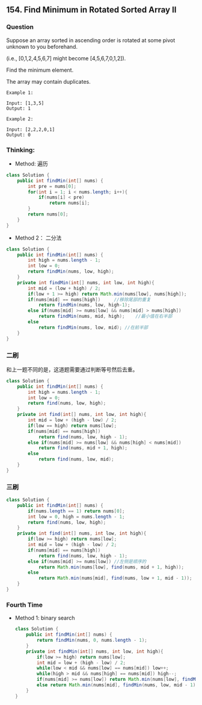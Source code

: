 ## 154. Find Minimum in Rotated Sorted Array II

### Question
Suppose an array sorted in ascending order is rotated at some pivot unknown to you beforehand.

(i.e.,  [0,1,2,4,5,6,7] might become  [4,5,6,7,0,1,2]).

Find the minimum element.

The array may contain duplicates.

```
Example 1:

Input: [1,3,5]
Output: 1

Example 2:

Input: [2,2,2,0,1]
Output: 0
```


### Thinking:
* Method: 遍历

```Java
class Solution {
    public int findMin(int[] nums) {
        int pre = nums[0];
        for(int i = 1; i < nums.length; i++){
            if(nums[i] < pre)
                return nums[i];
        }
        return nums[0];
    }
}
```

* Method 2： 二分法

```Java
class Solution {
    public int findMin(int[] nums) {
        int high = nums.length - 1;
        int low = 0;
        return findMin(nums, low, high);
    }
    private int findMin(int[] nums, int low, int high){
        int mid = (low + high) / 2;
        if(low + 1 >= high) return Math.min(nums[low], nums[high]);
        if(nums[mid] == nums[high])		//移除尾部的重复
            return findMin(nums, low, high-1);
        else if(nums[mid] >= nums[low] && nums[mid] > nums[high])
            return findMin(nums, mid, high);	//最小值在右半部
        else
            return findMin(nums, low, mid);	//在前半部
    }
}
```

### 二刷
和上一题不同的是，这道题需要通过判断等号然后去重。
```Java
class Solution {
    public int findMin(int[] nums) {
        int high = nums.length - 1;
        int low = 0;
        return find(nums, low, high);
    }
    private int find(int[] nums, int low, int high){
        int mid = low + (high - low) / 2;
        if(low == high) return nums[low];
        if(nums[mid] == nums[high])
            return find(nums, low, high - 1);
        else if(nums[mid] >= nums[low] && nums[high] < nums[mid])
            return find(nums, mid + 1, high);
        else
            return find(nums, low, mid);
    }
}
```

### 三刷
```Java
class Solution {
    public int findMin(int[] nums) {
        if(nums.length == 1) return nums[0];
        int low = 0, high = nums.length - 1;
        return find(nums, low, high);
    }
    private int find(int[] nums, int low, int high){
        if(low >= high) return nums[low];
        int mid = low + (high - low) / 2;
        if(nums[mid] == nums[high])
            return find(nums, low, high - 1);
        else if(nums[mid] >= nums[low]) //左侧是顺序的
            return Math.min(nums[low], find(nums, mid + 1, high));
        else
            return Math.min(nums[mid], find(nums, low + 1, mid - 1));
    }
}
```

### Fourth Time
* Method 1: binary search
	```Java
	class Solution {
		public int findMin(int[] nums) {
			return findMin(nums, 0, nums.length - 1);
		}
		private int findMin(int[] nums, int low, int high){
			if(low >= high) return nums[low];
			int mid = low + (high - low) / 2;
			while(low < mid && nums[low] == nums[mid]) low++;
			while(high > mid && nums[high] == nums[mid]) high--;
			if(nums[mid] >= nums[low]) return Math.min(nums[low], findMin(nums, mid + 1, high));
			else return Math.min(nums[mid], findMin(nums, low, mid - 1));
		}
	}
	```